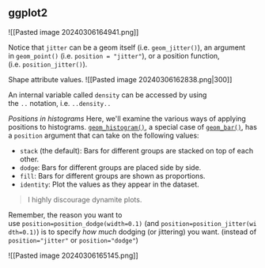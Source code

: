
## ggplot2

![[Pasted image 20240306164941.png]]

Notice that `jitter` can be a geom itself (i.e. `geom_jitter()`), an argument in `geom_point()` (i.e. `position = "jitter"`), or a position function, (i.e. `position_jitter()`).

Shape attribute values.
![[Pasted image 20240306162838.png|300]]

An internal variable called `density` can be accessed by using the `..` notation, i.e. `..density..`

*Positions in histograms*
Here, we'll examine the various ways of applying positions to histograms. [`geom_histogram()`](http://www.rdocumentation.org/packages/ggplot2/functions/geom_histogram), a special case of [`geom_bar()`](http://www.rdocumentation.org/packages/ggplot2/functions/geom_bar), has a `position` argument that can take on the following values:
- `stack` (the default): Bars for different groups are stacked on top of each other.
- `dodge`: Bars for different groups are placed side by side.
- `fill`: Bars for different groups are shown as proportions.
- `identity`: Plot the values as they appear in the dataset.

> I highly discourage dynamite plots.

Remember, the reason you want to use `position=position_dodge(width=0.1)` (and `position=position_jitter(width=0.1)`) is to specify _how much_ dodging (or jittering) you want. (instead of `position="jitter"` or `position="dodge"`)

![[Pasted image 20240306165145.png]]